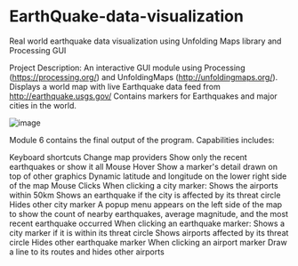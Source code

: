 # EarthQuake-data-visualization
Real world earthquake data visualization using Unfolding Maps library and Processing GUI


Project Description:
An interactive GUI module using Processing (https://processing.org/) and UnfoldingMaps (http://unfoldingmaps.org/).
Displays a world map with live Earthquake data feed from http://earthquake.usgs.gov/
Contains markers for Earthquakes and major cities in the world.

![image](https://user-images.githubusercontent.com/59772521/121809712-80454880-cc7b-11eb-8cb8-846f42cb9b72.png)

Module 6 contains the final output of the program.
Capabilities includes:

Keyboard shortcuts
Change map providers
Show only the recent earthquakes or show it all
Mouse Hover
Show a marker's detail drawn on top of other graphics
Dynamic latitude and longitude on the lower right side of the map
Mouse Clicks
When clicking a city marker:
Shows the airports within 50km
Shows an earthquake if the city is affected by its threat circle
Hides other city marker
A popup menu appears on the left side of the map to show the count of nearby earthquakes, average magnitude, and the most recent earthquake occurred
When clicking an earthquake marker:
Shows a city marker if it is within its threat circle
Shows airports affected by its threat circle
Hides other earthquake marker
When clicking an airport marker
Draw a line to its routes and hides other airports
